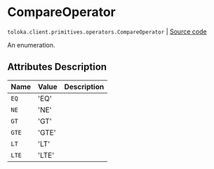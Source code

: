 # CompareOperator
`toloka.client.primitives.operators.CompareOperator` | [Source code](https://github.com/Toloka/toloka-kit/blob/v0.1.24/src/client/primitives/operators.py#L21)

An enumeration.

## Attributes Description

| Name | Value | Description |
| :------| :-----------| :----------| 
`EQ`|'EQ'|<p></p>
`NE`|'NE'|<p></p>
`GT`|'GT'|<p></p>
`GTE`|'GTE'|<p></p>
`LT`|'LT'|<p></p>
`LTE`|'LTE'|<p></p>
